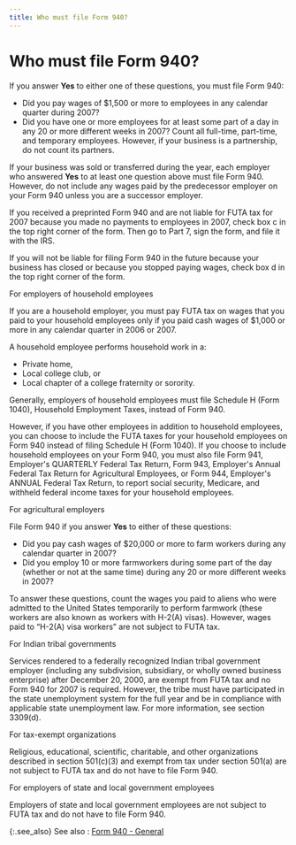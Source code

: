 ```yaml
---
title: Who must file Form 940?
---
```


# Who must file Form 940?


If you answer **Yes** to either  one of these questions, you must file Form 940:

- Did you pay wages  of $1,500 or more to employees in any calendar quarter during 2007?
- Did you have one  or more employees for at least some part of a day in any 20 or more different  weeks in 2007? Count all full-time, part-time, and temporary employees.  However, if your business is a partnership, do not count its partners.



If your business was sold or transferred during the year, each employer  who answered **Yes** to at least one  question above must file Form 940. However, do not include any wages paid  by the predecessor employer on your Form 940 unless you are a successor  employer.


If you received a preprinted Form 940 and are not liable for FUTA tax  for 2007 because you made no payments to employees in 2007, check box  c in the top right corner of the form. Then go to Part 7, sign the form,  and file it with the IRS.


If you will not be liable for filing Form 940 in the future because  your business has closed or because you stopped paying wages, check box  d in the top right corner of the form.


For employers of household employees


If you are a household employer, you must pay FUTA tax on wages that  you paid to your household employees only if you paid cash wages of $1,000  or more in any calendar quarter in 2006 or 2007.


A household employee performs household work in a:

- Private home,
- Local college club,  or
- Local chapter of  a college fraternity or sorority.



Generally, employers of household employees must file Schedule H (Form  1040), Household Employment Taxes, instead of Form 940.


However, if you have other employees in addition to household employees,  you can choose to include the FUTA taxes for your household employees  on Form 940 instead of filing Schedule H (Form 1040). If you choose to  include household employees on your Form 940, you must also file Form  941, Employer's QUARTERLY Federal Tax Return, Form 943, Employer's Annual  Federal Tax Return for Agricultural Employees, or Form 944, Employer's  ANNUAL Federal Tax Return, to report social security, Medicare, and withheld  federal income taxes for your household employees.


For agricultural employers


File Form 940 if you answer **Yes**  to either of these questions:

- Did you pay cash  wages of $20,000 or more to farm workers during any calendar quarter in  2007?
- Did you employ  10 or more farmworkers during some part of the day (whether or not at  the same time) during any 20 or more different weeks in 2007?



To answer these questions, count the wages you paid to aliens who were  admitted to the United States temporarily to perform farmwork (these workers  are also known as workers with H-2(A) visas). However, wages paid to “H-2(A)  visa workers” are not subject to FUTA tax.


For Indian tribal governments


Services rendered to a federally recognized Indian tribal government  employer (including any subdivision, subsidiary, or wholly owned business  enterprise) after December 20, 2000, are exempt from FUTA tax and no Form  940 for 2007 is required. However, the tribe must have participated in  the state unemployment system for the full year and be in compliance with  applicable state unemployment law. For more information, see section 3309(d).


For tax-exempt organizations


Religious, educational, scientific, charitable, and other organizations  described in section 501(c)(3) and exempt from tax under section 501(a)  are not subject to FUTA tax and do not have to file Form 940.


For employers of state and local government employees


Employers of state and local government employees are not subject to  FUTA tax and do not have to file Form 940.


{:.see_also}
See also
: [Form  940 - General]({{site.prl_baseurl}}/misc/employee_form_940_general_sfr.html)
